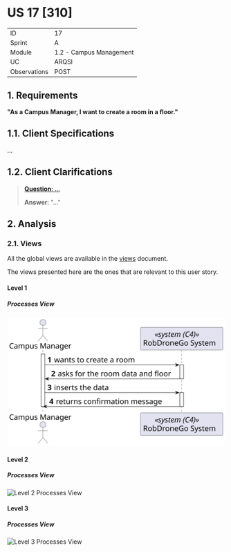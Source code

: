 # US 17 [310]

|              |                         |
| ------------ | ----------------------- |
| ID           | 17                      |
| Sprint       | A                       |
| Module       | 1.2 - Campus Management |
| UC           | ARQSI                   |
| Observations | POST                    |

## 1. Requirements

**"As a Campus Manager, I want to create a room in a floor."**

## 1.1. Client Specifications

...

## 1.2. Client Clarifications

> [**Question**: ...](https://moodle.isep.ipp.pt/mod/forum/discuss.php?d=...)
>
> **Answer**: "..."

## 2. Analysis

### 2.1. Views

All the global views are available in the [views](../../views/readme.md) document.

The views presented here are the ones that are relevant to this user story.

#### Level 1

##### Processes View

![Level 1 Processes View](views/level-1/assets/us17-level1_processes.svg)

#### Level 2

##### Processes View

![Level 2 Processes View](views/level-2/assets/us17-level2_processes.svg)

#### Level 3

##### Processes View

![Level 3 Processes View](views/level-3/assets/us17-level3_processes.svg)

